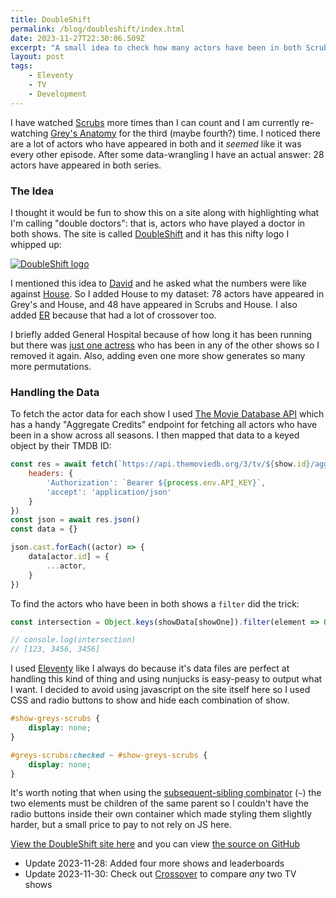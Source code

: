 ```yaml
---
title: DoubleShift
permalink: /blog/doubleshift/index.html
date: 2023-11-27T22:30:06.509Z
excerpt: "A small idea to check how many actors have been in both Scrubs and Grey's Anatomy turned into a much bigger thing"
layout: post
tags:
    - Eleventy
    - TV
    - Development
---
```


I have watched [Scrubs](https://www.themoviedb.org/tv/4556-scrubs) more times than I can count and I am currently re-watching [Grey's Anatomy](https://www.themoviedb.org/tv/1416-grey-s-anatomy) for the third (maybe fourth?) time. I noticed there are a lot of actors who have appeared in both and it _seemed_ like it was every other episode. After some data-wrangling I have an actual answer: 28 actors have appeared in both series.

### The Idea

I thought it would be fun to show this on a site along with highlighting what I'm calling "double doctors": that is, actors who have played a doctor in both shows. The site is called [DoubleShift](https://doubleshift.rknight.me) and it has this nifty logo I whipped up:

[![DoubleShift logo](https://rknightuk.s3.amazonaws.com/site/double-shift-logo.png)](https://doubleshift.rknight.me)


I mentioned this idea to [David](https://mas.to/@_dreaves) and he asked what the numbers were like against [House](https://www.themoviedb.org/tv/1408-house). So I added House to my dataset: 78 actors have appeared in Grey's and House, and 48 have appeared in Scrubs and House. I also added [ER](https://www.themoviedb.org/tv/4588-er?language=en-GB) because that had a lot of crossover too.

I briefly added General Hospital because of how long it has been running but there was [just one actress](https://www.themoviedb.org/person/36216-cynthia-watros) who has been in any of the other shows so I removed it again. Also, adding even one more show generates so many more permutations. 

### Handling the Data

To fetch the actor data for each show I used [The Movie Database API](https://developer.themoviedb.org/reference/intro/getting-started) which has a handy "Aggregate Credits" endpoint for fetching all actors who have been in a show across all seasons. I then mapped that data to a keyed object by their TMDB ID:

```js
const res = await fetch(`https://api.themoviedb.org/3/tv/${show.id}/aggregate_credits?&series_id=1416&language=en-US`, {
	headers: {
		'Authorization': `Bearer ${process.env.API_KEY}`,
		'accept': 'application/json'
	}
})
const json = await res.json()
const data = {}

json.cast.forEach((actor) => {
	data[actor.id] = {
		...actor,
	}
})
```

To find the actors who have been in both shows a `filter` did the trick:

```js
const intersection = Object.keys(showData[showOne]).filter(element => Object.keys(showData[showTwo]).includes(element))

// console.log(intersection)
// [123, 3456, 3456]
```

I used [Eleventy](https://11ty.dev) like I always do because it's data files are perfect at handling this kind of thing and using nunjucks is easy-peasy to output what I want. I decided to avoid using javascript on the site itself here so I used CSS and radio buttons to show and hide each combination of show.

```css
#show-greys-scrubs {
	display: none;
}

#greys-scrubs:checked ~ #show-greys-scrubs {
	display: none;
}
```

It's worth noting that when using the [subsequent-sibling combinator](https://developer.mozilla.org/en-US/docs/Web/CSS/Subsequent-sibling_combinator) (`~`) the two elements must be children of the same parent so I couldn't have the radio buttons inside their own container which made styling them slightly harder, but a small price to pay to not rely on JS here.

[View the DoubleShift site here](https://doubleshift.rknight.me) and you can view [the source on GitHub](https://github.com/rknightuk/doubleshift)

- Update 2023-11-28: Added four more shows and leaderboards
- Update 2023-11-30: Check out [Crossover](/crossover) to compare _any_ two TV shows